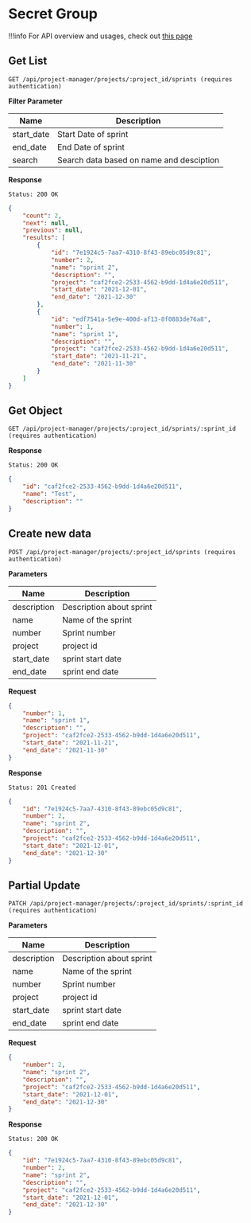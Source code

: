 # Secret Group

!!!info
    For API overview and usages, check out [this page](0-overview.md)

## Get List

```
GET /api/project-manager/projects/:project_id/sprints (requires authentication)
```

**Filter Parameter**

Name     | Description
---------|-------------------------------------
start_date | Start Date of sprint
end_date | End Date of sprint
search | Search data based on name and desciption


**Response**
```
Status: 200 OK
```
```json
{
    "count": 2,
    "next": null,
    "previous": null,
    "results": [
        {
            "id": "7e1924c5-7aa7-4310-8f43-89ebc05d9c81",
            "number": 2,
            "name": "sprint 2",
            "description": "",
            "project": "caf2fce2-2533-4562-b9dd-1d4a6e20d511",
            "start_date": "2021-12-01",
            "end_date": "2021-12-30"
        },
        {
            "id": "edf7541a-5e9e-400d-af13-8f0883de76a8",
            "number": 1,
            "name": "sprint 1",
            "description": "",
            "project": "caf2fce2-2533-4562-b9dd-1d4a6e20d511",
            "start_date": "2021-11-21",
            "end_date": "2021-11-30"
        }
    ]
}
```

## Get Object

```
GET /api/project-manager/projects/:project_id/sprints/:sprint_id (requires authentication)
```

**Response**
```
Status: 200 OK
```
```json
{
    "id": "caf2fce2-2533-4562-b9dd-1d4a6e20d511",
    "name": "Test",
    "description": ""
}
```


## Create new data

```
POST /api/project-manager/projects/:project_id/sprints (requires authentication)
```

**Parameters**

Name     | Description
---------|-------------------------------------
description | Description about sprint
name | Name of the sprint
number | Sprint number
project | project id
start_date | sprint start date
end_date | sprint end date

**Request**
```json
{
    "number": 1,
    "name": "sprint 1",
    "description": "",
    "project": "caf2fce2-2533-4562-b9dd-1d4a6e20d511",
    "start_date": "2021-11-21",
    "end_date": "2021-11-30"
}
```

**Response**
```
Status: 201 Created
```
```json
{
    "id": "7e1924c5-7aa7-4310-8f43-89ebc05d9c81",
    "number": 2,
    "name": "sprint 2",
    "description": "",
    "project": "caf2fce2-2533-4562-b9dd-1d4a6e20d511",
    "start_date": "2021-12-01",
    "end_date": "2021-12-30"
}
```


## Partial Update

```
PATCH /api/project-manager/projects/:project_id/sprints/:sprint_id (requires authentication)
```

**Parameters**

Name     | Description
---------|-------------------------------------
description | Description about sprint
name | Name of the sprint
number | Sprint number
project | project id
start_date | sprint start date
end_date | sprint end date

**Request**
```json
{
    "number": 2,
    "name": "sprint 2",
    "description": "",
    "project": "caf2fce2-2533-4562-b9dd-1d4a6e20d511",
    "start_date": "2021-12-01",
    "end_date": "2021-12-30"
}
```

**Response**
```
Status: 200 OK
```
```json
{
    "id": "7e1924c5-7aa7-4310-8f43-89ebc05d9c81",
    "number": 2,
    "name": "sprint 2",
    "description": "",
    "project": "caf2fce2-2533-4562-b9dd-1d4a6e20d511",
    "start_date": "2021-12-01",
    "end_date": "2021-12-30"
}
```
